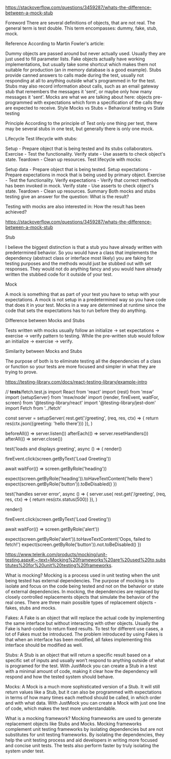 https://stackoverflow.com/questions/3459287/whats-the-difference-between-a-mock-stub

Foreword
There are several definitions of objects, that are not real. The general term is test double. This term encompasses: dummy, fake, stub, mock.

Reference
According to Martin Fowler's article:

Dummy objects are passed around but never actually used. Usually they are just used to fill parameter lists.
Fake objects actually have working implementations, but usually take some shortcut which makes them not suitable for production (an in memory database is a good example).
Stubs provide canned answers to calls made during the test, usually not responding at all to anything outside what's programmed in for the test. Stubs may also record information about calls, such as an email gateway stub that remembers the messages it 'sent', or maybe only how many messages it 'sent'.
Mocks are what we are talking about here: objects pre-programmed with expectations which form a specification of the calls they are expected to receive.
Style
Mocks vs Stubs = Behavioral testing vs State testing

Principle
According to the principle of Test only one thing per test, there may be several stubs in one test, but generally there is only one mock.

Lifecycle
Test lifecycle with stubs:

Setup - Prepare object that is being tested and its stubs collaborators.
Exercise - Test the functionality.
Verify state - Use asserts to check object's state.
Teardown - Clean up resources.
Test lifecycle with mocks:

Setup data - Prepare object that is being tested.
Setup expectations - Prepare expectations in mock that is being used by primary object.
Exercise - Test the functionality.
Verify expectations - Verify that correct methods has been invoked in mock.
Verify state - Use asserts to check object's state.
Teardown - Clean up resources.
Summary
Both mocks and stubs testing give an answer for the question: What is the result?

Testing with mocks are also interested in: How the result has been achieved?


https://stackoverflow.com/questions/3459287/whats-the-difference-between-a-mock-stub

Stub

I believe the biggest distinction is that a stub you have already written with predetermined behavior. So you would have a class that implements the dependency (abstract class or interface most likely) you are faking for testing purposes and the methods would just be stubbed out with set responses. They would not do anything fancy and you would have already written the stubbed code for it outside of your test.

Mock

A mock is something that as part of your test you have to setup with your expectations. A mock is not setup in a predetermined way so you have code that does it in your test. Mocks in a way are determined at runtime since the code that sets the expectations has to run before they do anything.

Difference between Mocks and Stubs

Tests written with mocks usually follow an initialize -> set expectations -> exercise -> verify pattern to testing. While the pre-written stub would follow an initialize -> exercise -> verify.

Similarity between Mocks and Stubs

The purpose of both is to eliminate testing all the dependencies of a class or function so your tests are more focused and simpler in what they are trying to prove.





https://testing-library.com/docs/react-testing-library/example-intro


// __tests__/fetch.test.js
import React from 'react'
import {rest} from 'msw'
import {setupServer} from 'msw/node'
import {render, fireEvent, waitFor, screen} from '@testing-library/react'
import '@testing-library/jest-dom'
import Fetch from '../fetch'

const server = setupServer(
  rest.get('/greeting', (req, res, ctx) => {
    return res(ctx.json({greeting: 'hello there'}))
  }),
)

beforeAll(() => server.listen())
afterEach(() => server.resetHandlers())
afterAll(() => server.close())

test('loads and displays greeting', async () => {
  render(<Fetch url="/greeting" />)

  fireEvent.click(screen.getByText('Load Greeting'))

  await waitFor(() => screen.getByRole('heading'))

  expect(screen.getByRole('heading')).toHaveTextContent('hello there')
  expect(screen.getByRole('button')).toBeDisabled()
})

test('handles server error', async () => {
  server.use(
    rest.get('/greeting', (req, res, ctx) => {
      return res(ctx.status(500))
    }),
  )

  render(<Fetch url="/greeting" />)

  fireEvent.click(screen.getByText('Load Greeting'))

  await waitFor(() => screen.getByRole('alert'))

  expect(screen.getByRole('alert')).toHaveTextContent('Oops, failed to fetch!')
  expect(screen.getByRole('button')).not.toBeDisabled()
})



https://www.telerik.com/products/mocking/unit-testing.aspx#:~:text=Mocking%20frameworks%20are%20used%20to,substitutes%20for%20unit%20testing%20frameworks.


What is mocking?
Mocking is a process used in unit testing when the unit being tested has external dependencies. The purpose of mocking is to isolate and focus on the code being tested and not on the behavior or state of external dependencies. In mocking, the dependencies are replaced by closely controlled replacements objects that simulate the behavior of the real ones. There are three main possible types of replacement objects - fakes, stubs and mocks.

Fakes: A Fake is an object that will replace the actual code by implementing the same interface but without interacting with other objects. Usually the Fake is hard-coded to return fixed results. To test for different use cases, a lot of Fakes must be introduced. The problem introduced by using Fakes is that when an interface has been modified, all fakes implementing this interface should be modified as well.

Stubs: A Stub is an object that will return a specific result based on a specific set of inputs and usually won’t respond to anything outside of what is programed for the test. With JustMock you can create a Stub in a test with a minimal amount of code, making it clear how the dependency will respond and how the tested system should behave.

Mocks: A Mock is a much more sophisticated version of a Stub. It will still return values like a Stub, but it can also be programmed with expectations in terms of how many times each method should be called, in which order and with what data. With JustMock you can create a Mock with just one line of code, which makes the test more understandable.



What is a mocking framework?
Mocking frameworks are used to generate replacement objects like Stubs and Mocks. Mocking frameworks complement unit testing frameworks by isolating dependencies but are not substitutes for unit testing frameworks. By isolating the dependencies, they help the unit testing process and aid developers in writing more focused and concise unit tests. The tests also perform faster by truly isolating the system under test.
